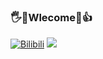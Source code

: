 ### 🖐🤣Wlecome🤪👍
[![Bilibili](https://img.shields.io/badge/dynamic/json?url=https://api.bilibili.com/x/relation/stat?vmid=38208741&jsonp=jsonp&label=netube_99&query=$.data.follower&color=ff69b4&style=for-the-badge&logo=bilibili&logoColor=ff69b4)](https://space.bilibili.com/38208741)
<a href="https://clustrmaps.com/site/1bl4d" title="Visit tracker">
  <img src="//www.clustrmaps.com/map_v2.png?d=FzpdLZgaO5_gJvBaNz0d35ddQ-sMXNOhV19VsZoUsbI&cl=ffffff">
</a>

